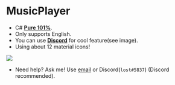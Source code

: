 # MusicPlayer

- C# [**Pure 101%**](https://osu.ppy.sh/beatmapsets/327557#osu/1087334).
- Only supports English.
- You can use [**Discord**](https://discordapp.com) for cool feature(see image).
- Using about 12 material icons!

![ ](https://acrylic-style.is-inside.me/NsTG0AZQ.PNG)

- Need help? Ask me! Use [email](mailto:me@acrylicstyle.xyz) or Discord(`lost#5837`) (Discord recommended).
